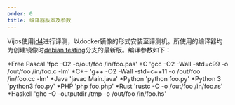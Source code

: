 ```yaml
---
order: 0
title: 编译器版本及参数
---
```


Vijos使用[jd4](https://github.com/vijos/jd4)进行评测，以docker镜像的形式安装至评测机。所使用的编译器均为创建镜像时[debian testing](https://wiki.debian.org/DebianTesting)分支的最新版。编译参数如下：
>
*Free Pascal
'fpc -O2 -o/out/foo /in/foo.pas'
*C
'gcc -O2 -Wall -std=c99 -o /out/foo /in/foo.c -lm'
*C++
'g++ -O2 -Wall -std=c++11 -o /out/foo /in/foo.cc -lm'
*Java
'javac Main.java'
*Python
'python foo.py'
*Python 3
'python3 foo.py'
*PHP
'php foo.php'
*Rust
'rustc -O -o /out/foo /in/foo.rs'
*Haskell
'ghc -O -outputdir /tmp -o /out/foo /in/foo.hs'

